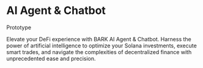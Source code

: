 # AI Agent & Chatbot
Prototype

Elevate your DeFi experience with BARK AI Agent & Chatbot. Harness the power of artificial intelligence to
optimize your Solana investments, execute smart trades, and navigate the complexities of decentralized
finance with unprecedented ease and precision.